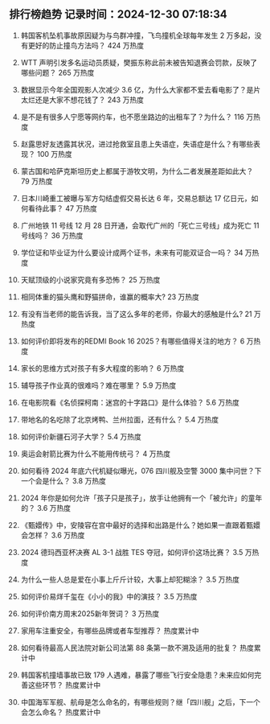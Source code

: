 
## 排行榜趋势 记录时间：2024-12-30 07:18:34
  
  1. 韩国客机坠机事故原因疑为与鸟群冲撞，飞鸟撞机全球每年发生 2 万多起，没有更好的防止撞鸟方法吗？ 424 万热度
    
  2. WTT 声明引发多名运动员质疑，樊振东称此前未被告知退赛会罚款，反映了哪些问题？ 265 万热度
    
  3. 数据显示今年全国观影人次减少 3.6 亿，为什么大家都不爱去看电影了？是片太烂还是大家不想花钱了？ 243 万热度
    
  4. 是不是有很多人宁愿等网约车，也不愿坐路边的出租车了？为什么？ 116 万热度
    
  5. 赵露思好友透露其状况，进过抢救室且患上失语症，失语症是什么？有哪些表现？ 100 万热度
    
  6. 蒙古国和哈萨克斯坦历史上都属于游牧文明，为什么二者发展差距如此大？ 79 万热度
    
  7. 日本川崎重工被曝与军方勾结虚假交易长达 6 年，交易总额达 17 亿日元，如何看待此事？ 47 万热度
    
  8. 广州地铁 11 号线 12 月 28 日开通，会取代广州的「死亡三号线」成为死亡 11 号线吗？ 36 万热度
    
  9. 学位证和毕业证为什么要设计成两个证书，未来有可能双证合一吗？ 34 万热度
    
  10. 天赋顶级的小说家究竟有多恐怖？ 25 万热度
    
  11. 相同体重的猫头鹰和野猫拼命，谁赢的概率大? 23 万热度
    
  12. 有没有当老师的能告诉我，当了这么多年的老师，你最大的感触是什么? 21 万热度
    
  13. 如何评价即将发布的REDMI Book 16 2025？有哪些值得关注的地方？ 6 万热度
    
  14. 家长的思维方式对孩子有多大程度的影响？ 6 万热度
    
  15. 辅导孩子作业真的很难吗？难在哪里？ 5.9 万热度
    
  16. 在电影院看《名侦探柯南：迷宫的十字路口》是什么体验？ 5.6 万热度
    
  17. 带地名的名吃除了北京烤鸭、兰州拉面，还有什么？ 5.4 万热度
    
  18. 如何评价新疆石河子大学？ 5.4 万热度
    
  19. 奥运会射箭比赛为什么不能用传统弓？ 4 万热度
    
  20. 如何看待 2024 年底六代机疑似曝光，076 四川舰及空警 3000  集中问世？下一个会是什么？ 3.8 万热度
    
  21. 2024 年你是如何允许「孩子只是孩子」，放手让他拥有一个「被允许」的童年的？ 3.6 万热度
    
  22. 《甄嬛传》中，安陵容在宫中最好的选择和出路是什么？她如果一直跟着甄嬛会怎样？ 3.6 万热度
    
  23. 2024 德玛西亚杯决赛 AL 3-1 战胜 TES 夺冠，如何评价这场比赛？ 3.5 万热度
    
  24. 为什么一些人总是爱在小事上斤斤计较，大事上却犯糊涂？ 3.5 万热度
    
  25. 如何评价易烊千玺在《小小的我》中的演技？ 3.5 万热度
    
  26. 如何评价南方周末2025新年贺词？ 3 万热度
    
  27. 家用车注重安全，有哪些品牌或者车型推荐？ 热度累计中
    
  28. 如何看待最高人民法院对新公司法第 88 条第一款不溯及适用的批复？ 热度累计中
    
  29. 韩国客机撞墙事故已致 179 人遇难，暴露了哪些飞行安全隐患？未来应如何完善这些环节？ 热度累计中
    
  30. 中国海军军舰、航母是怎么命名的，有哪些规则？继「四川舰」之后，下一个会怎么命名？ 热度累计中
    